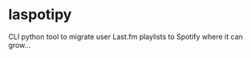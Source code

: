 laspotipy
=========

CLI python tool to migrate user Last.fm playlists to Spotify where it can grow...
